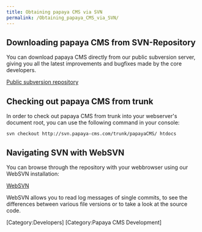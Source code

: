 ```yaml
---
title: Obtaining papaya CMS via SVN
permalink: /Obtaining_papaya_CMS_via_SVN/
---
```


Downloading papaya CMS from SVN-Repository
------------------------------------------

You can download papaya CMS directly from our public subversion server, giving you all the latest improvements and bugfixes made by the core developers.

[Public subversion repository](http://svn.papaya-cms.com/)

Checking out papaya CMS from trunk
----------------------------------

In order to check out papaya CMS from trunk into your webserver's document root, you can use the following command in your console:

    svn checkout http://svn.papaya-cms.com/trunk/papayaCMS/ htdocs

Navigating SVN with WebSVN
--------------------------

You can browse through the repository with your webbrowser using our WebSVN installation:

[WebSVN](http://websvn.papaya-cms.com/)

WebSVN allows you to read log messages of single commits, to see the differences between various file versions or to take a look at the source code.

[Category:Developers] [Category:Papaya CMS Development]
